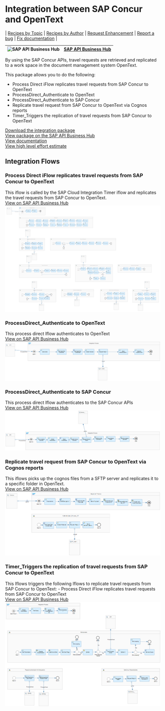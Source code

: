# Integration between SAP Concur and OpenText

\| [Recipes by Topic](../../readme.md ) \| [Recipes by Author](../../author.md ) \| [Request Enhancement](https://github.com/SAP-samples/cloud-integration-flow/issues/new?assignees=&labels=Recipe%20Fix,enhancement&template=recipe-request.md&title=Improve%20Integration%20between%20SAP%20Concur%20and%20OpenText%20 ) \| [Report a bug](https://github.com/SAP-samples/cloud-integration-flow/issues/new?assignees=&labels=Recipe%20Fix,bug&template=bug_report.md&title=Issue%20with%20Integration%20between%20SAP%20Concur%20and%20OpenText%20 ) \| [Fix documentation](https://github.com/SAP-samples/cloud-integration-flow/issues/new?assignees=&labels=Recipe%20Fix,documentation&template=bug_report.md&title=Docu%20fix%20Integration%20between%20SAP%20Concur%20and%20OpenText%20 ) \|

![SAP API Business Hub](https://github.com/SAPAPIBusinessHub.png?size=50 ) | [SAP API Business Hub](https://api.sap.com/allcommunity) |
----|----|


By using the SAP Concur APIs, travel requests are retrieved and replicated to a work space in the document management system OpenText.

This package allows you to do the following:

* Process Direct iFlow replicates travel requests from SAP Concur to OpenText
* ProcessDirect_Authenticate to OpenText
* ProcessDirect_Authenticate to SAP Concur
* Replicate travel request from SAP Concur to OpenText via Cognos reports
* Timer_Triggers the replication of travel requests from SAP Concur to OpenText

[Download the integration package](IntegrationbetweenSAPConcurandOpenText.zip)\
[View package on the SAP API Business Hub](https://api.sap.com/package/IntegrationbetweenSAPConcurandOpenText/overview)\
[View documentation](Documentation_IntegrationbetweenSAPConcurandOpenText.pdf)\
[View high level effort estimate](effort.md)

## Integration Flows

### Process Direct iFlow replicates travel requests from SAP Concur to OpenText
This iflow is called by the SAP Cloud Integration Timer iflow and replicates the travel requests from SAP Concur to OpenText.\
[View on SAP API Business Hub](https://api.sap.com/integrationflow/Process_Direct_iFlow_replicates_travel_requests_from_SAP_Concur_to_OpenText)
![Process Direct iFlow replicates travel requests from SAP Concur to OpenText](Process_Direct_iFlow_replicates_travel_requests_from_SAP_Concur_to_OpenText.png)

### ProcessDirect_Authenticate to OpenText
This process direct Iflow authenticates to OpenText\
[View on SAP API Business Hub](https://api.sap.com/integrationflow/ProcessDirect_Authenticate_to_OpenText)
![ProcessDirect_Authenticate to OpenText](ProcessDirect_Authenticate_to_OpenText.png)

### ProcessDirect_Authenticate to SAP Concur
This process direct Iflow authenticates to the SAP Concur APIs\
[View on SAP API Business Hub](https://api.sap.com/integrationflow/ProcessDirect_Authenticate_to_SAP_Concur)
![ProcessDirect_Authenticate to SAP Concur](ProcessDirect_Authenticate_to_SAP_Concur.png)

### Replicate travel request from SAP Concur to OpenText via Cognos reports
This iflows picks up the cognos files from a SFTP server and replicates it to a specific folder in OpenText.\
[View on SAP API Business Hub](https://api.sap.com/integrationflow/Replicate_travel_request_from_SAP_Concur_to_OpenText_via_Cognos_reports)
![Replicate travel request from SAP Concur to OpenText via Cognos reports](Replicate_travel_request_from_SAP_Concur_to_OpenText_via_Cognos_reports.png)

### Timer_Triggers the replication of travel requests from SAP Concur to OpenText
This Iflows triggers the following Iflows to replicate travel requests from SAP Concur to OpenText: - Process Direct iFlow replicates travel requests from SAP Concur to OpenText\
[View on SAP API Business Hub](https://api.sap.com/integrationflow/Timer_Triggers_the_replication_of_travel_requests_from_SAP_Concur_to_OpenText)
![Timer_Triggers the replication of travel requests from SAP Concur to OpenText](Timer_Triggers_the_replication_of_travel_requests_from_SAP_Concur_to_OpenText.png)